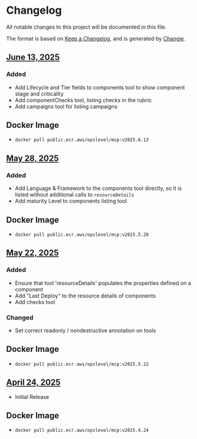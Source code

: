 # Changelog
All notable changes to this project will be documented in this file.

The format is based on [Keep a Changelog](https://keepachangelog.com/en/1.0.0/),
and is generated by [Changie](https://github.com/miniscruff/changie).


## [June 13, 2025](https://github.com/opslevel/opslevel-mcp/compare/v2025.5.28...v2025.6.13)
### Added
- Add Lifecycle and Tier fields to components tool to show component stage and criticality
- Add componentChecks tool, listing checks in the rubric
- Add campaigns tool for listing campaigns
## Docker Image

  - `docker pull public.ecr.aws/opslevel/mcp:v2025.6.13`


## [May 28, 2025](https://github.com/opslevel/opslevel-mcp/compare/v2025.5.22...v2025.5.28)
### Added
- Add Language & Framework to the components tool directly, so it is listed without additional calls to `resourceDetails`
- Add maturity Level to components listing tool
## Docker Image

  - `docker pull public.ecr.aws/opslevel/mcp:v2025.5.28`


## [May 22, 2025](https://github.com/opslevel/opslevel-mcp/compare/v2025.4.24...v2025.5.22)
### Added
- Ensure that tool 'resourceDetails' populates the properties defined on a component
- Add "Last Deploy" to the resource details of components
- Add checks tool
### Changed
- Set correct readonly / nondestructive annotation on tools
## Docker Image

  - `docker pull public.ecr.aws/opslevel/mcp:v2025.5.22`


## [April 24, 2025](https://github.com/opslevel/opslevel-mcp/compare/v0.0.0...v2025.4.24)

- Initial Release

## Docker Image

  - `docker pull public.ecr.aws/opslevel/mcp:v2025.4.24`

